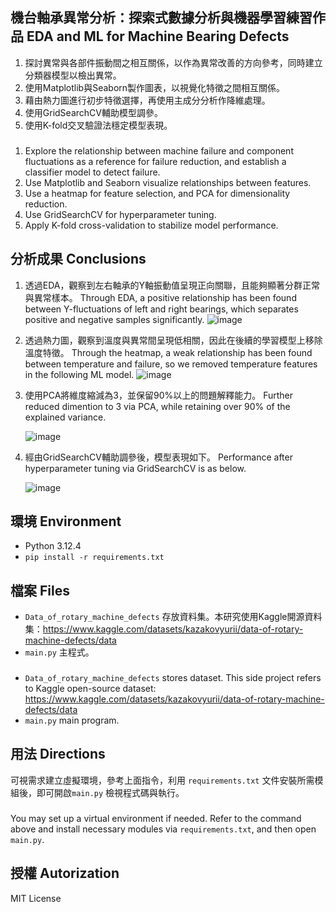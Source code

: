 ## 機台軸承異常分析：探索式數據分析與機器學習練習作品 EDA and ML for Machine Bearing Defects
1. 探討異常與各部件振動間之相互關係，以作為異常改善的方向參考，同時建立分類器模型以檢出異常。
2. 使用Matplotlib與Seaborn製作圖表，以視覺化特徵之間相互關係。
3. 藉由熱力圖進行初步特徵選擇，再使用主成分分析作降維處理。
4. 使用GridSearchCV輔助模型調參。
5. 使用K-fold交叉驗證法穩定模型表現。
###
1. Explore the relationship between machine failure and component fluctuations as a reference for failure reduction, and establish a classifier model to detect failure.
2. Use Matplotlib and Seaborn visualize relationships between features.
3. Use a heatmap for feature selection, and PCA for dimensionality reduction.
4. Use GridSearchCV for hyperparameter tuning.
5. Apply K-fold cross-validation to stabilize model performance.
## 分析成果 Conclusions
1. 透過EDA，觀察到左右軸承的Y軸振動值呈現正向關聯，且能夠顯著分群正常與異常樣本。 Through EDA, a positive relationship has been found between Y-fluctuations of left and right bearings, which separates positive and negative samples significantly.
   ![image](https://github.com/user-attachments/assets/963455ab-10d5-4dcf-a5f9-79f9fdfb1361)
2. 透過熱力圖，觀察到溫度與異常間呈現低相關，因此在後續的學習模型上移除溫度特徵。 Through the heatmap, a weak relationship has been found between temperature and failure, so we removed temperature features in the following ML model.
   ![image](https://github.com/user-attachments/assets/151a3e14-cb41-4506-bf60-d29070df9acb)
3. 使用PCA將維度縮減為3，並保留90%以上的問題解釋能力。 Further reduced dimention to 3 via PCA, while retaining over 90% of the explained variance.

   ![image](https://github.com/user-attachments/assets/30d644f0-1430-4ecc-8892-3fa1014dc9be)
4. 經由GridSearchCV輔助調參後，模型表現如下。 Performance after hyperparameter tuning via GridSearchCV is as below.

   ![image](https://github.com/user-attachments/assets/b968e083-adc9-479b-b707-d18de467074c)

## 環境 Environment
* Python 3.12.4
* `pip install -r requirements.txt`
## 檔案 Files
* `Data_of_rotary_machine_defects` 存放資料集。本研究使用Kaggle開源資料集：https://www.kaggle.com/datasets/kazakovyurii/data-of-rotary-machine-defects/data
* `main.py` 主程式。
###
* `Data_of_rotary_machine_defects` stores dataset. This side project refers to Kaggle open-source dataset: https://www.kaggle.com/datasets/kazakovyurii/data-of-rotary-machine-defects/data
* `main.py` main program.
## 用法 Directions
可視需求建立虛擬環境，參考上面指令，利用 `requirements.txt` 文件安裝所需模組後，即可開啟`main.py` 檢視程式碼與執行。
###
You may set up a virtual environment if needed. Refer to the command above and install necessary modules via `requirements.txt`, and then open `main.py`.
## 授權 Autorization
MIT License
